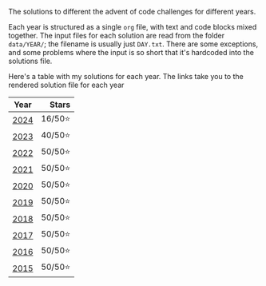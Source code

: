 The solutions to different the advent of code challenges for different years.

Each year is structured as a single `org` file, with text and code blocks mixed together. The input files for each solution are read from the folder `data/YEAR/`; the filename is usually just `DAY.txt`. There are some exceptions, and some problems where the input is so short that it's hardcoded into the solutions file.

Here's a table with my solutions for each year. The links take you to the rendered solution file for each year

| Year                                                       |   Stars |
|:----------------------------------------------------------:|--------:|
| [2024](https://cutonbuminband.github.io/AOC/qmd/2024.html) | 16/50⭐ |
| [2023](https://cutonbuminband.github.io/AOC/qmd/2023.html) | 40/50⭐ |
| [2022](https://cutonbuminband.github.io/AOC/qmd/2022.html) | 50/50⭐ |
| [2021](https://cutonbuminband.github.io/AOC/qmd/2021.html) | 50/50⭐ |
| [2020](https://cutonbuminband.github.io/AOC/qmd/2020.html) | 50/50⭐ |
| [2019](https://cutonbuminband.github.io/AOC/qmd/2019.html) | 50/50⭐ |
| [2018](https://cutonbuminband.github.io/AOC/qmd/2018.html) | 50/50⭐ |
| [2017](https://cutonbuminband.github.io/AOC/qmd/2017.html) | 50/50⭐ |
| [2016](https://cutonbuminband.github.io/AOC/qmd/2016.html) | 50/50⭐ |
| [2015](https://cutonbuminband.github.io/AOC/qmd/2015.html) | 50/50⭐ |
